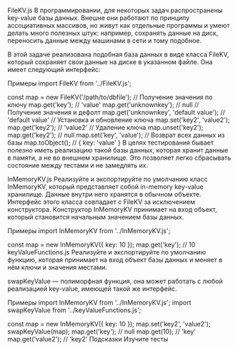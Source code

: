FileKV.js
В программировании, для некоторых задач распространены key-value базы данных. Внешне они работают по принципу ассоциативных массивов, но живут как отдельные программы и умеют делать много полезных штук: например, сохранять данные на диск, переносить данные между машинами в сети и тому подобное.

В этой задаче реализована подобная база данных в виде класса FileKV, который сохраняет свои данные на диске в указанном файле. Она имеет следующий интерфейс:

Примеры
import FileKV from '../FileKV.js';

const map = new FileKV('/path/to/dbfile');
// Получение значения по ключу
map.get('key'); // 'value'
map.get('unknownkey'); // null
// Получение значения и дефолт
map.get('unknownkey', 'default value'); // 'default value'
// Установка и обновление ключа
map.set('key2', 'value2');
map.get('key2'); // 'value2'
// Удаление ключа
map.unset('key2');
map.get('key2'); // null
map.set('key', 'value');
// Возврат всех данных из базы
map.toObject(); // { key: 'value' }
В целях тестирования бывает полезно иметь реализацию такой базы данных, которая хранит данные в памяти, а не во внешнем хранилище. Это позволяет легко сбрасывать состояние между тестами и не замедлять их.

InMemoryKV.js
Реализуйте и экспортируйте по умолчанию класс InMemoryKV, который представляет собой in-memory key-value хранилище. Данные внутри него хранятся в обычном объекте. Интерфейс этого класса совпадает с FileKV за исключением конструктора. Конструктор InMemoryKV принимает на вход объект, который становится начальным значением базы данных.

Примеры
import InMemoryKV from '../InMemoryKV.js';

const map = new InMemoryKV({ key: 10 });
map.get('key'); // 10
keyValueFunctions.js
Реализуйте и экспортируйте по умолчанию функцию, которая принимает на вход объект базы данных и меняет в нём ключи и значения местами.

swapKeyValue — полиморфная функция, она может работать с любой реализацией key-value, имеющей такой же интерфейс.

Примеры
import InMemoryKV from '../InMemoryKV.js';
import swapKeyValue from '../keyValueFunctions.js';

const map = new InMemoryKV({ key: 10 });
map.set('key2', 'value2');
swapKeyValue(map);
map.get('key'); // null
map.get(10); // 'key'
map.get('value2'); // 'key2'
Подсказки
Изучите тесты